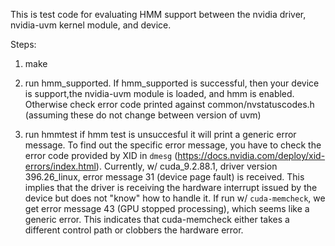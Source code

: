 This is test code for evaluating HMM support between the nvidia driver, nvidia-uvm kernel module, and device. 

Steps:
1. make

2. run hmm_supported. 
If hmm_supported is successful, then your device is support,the nvidia-uvm module is loaded, and hmm is enabled. Otherwise 
check error code printed against common/nvstatuscodes.h (assuming these do not change between version of uvm)

3. run hmmtest
if hmm test is unsuccesful it will print a generic error message. To find out the specific error message, you have to check
    the error code provided by XID in `dmesg` (https://docs.nvidia.com/deploy/xid-errors/index.html). Currently, w/
    cuda_9.2.88.1, driver version 396.26_linux, error message 31 (device page fault) is received. This implies that 
    the driver is receiving the hardware interrupt issued by the device but does not "know" how to handle it. If run 
    w/ `cuda-memcheck`, we get error message 43 (GPU stopped processing), which seems like a generic error. This indicates
    that cuda-memcheck either takes a different control path or clobbers the hardware error.
